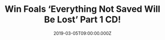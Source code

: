 ---
campaign-uuid: "c-6ae6b0f4-feab-4809-a0ac-20171be3ba89"
type: "Competition"
category: "Music"
date: "2019-03-05T09:00:00.000Z"
end-date: "2019-04-05T23:59:00.000Z"
disable-form: false
is_promoted: false
has_entry_page: true
title: "Win Foals ‘Everything Not Saved Will Be Lost’ Part 1 CD!"
competition-description: "<p>From playing chaotic house parties in their home city\
  \ of Oxford to becoming major festival headliners across Europe, Foals’ trajectory\
  \ has been remarkable. After more than a decade in the game, here they are again\
  \ with  with the bravest and most ambitious project of their career: not one, but\
  \ two astonishing new albums: ‘Everything Not Saved Will Be Lost’. A pair of releases,\
  \ separate but related, and we have their very first Part 1 to one of our lucky\
  \ members.</p>\n<p>Want to hear it first? Click below for a chance to win.</p>\n"
hero-header: "Win Foals ‘Everything Not Saved Will Be Lost’ Part 1 CD!"
terms-confirmation: "N/A"
banner-img: "https://assets.expresslyapp.com/asset-fda903b4-5087-4eb1-9a09-d8b0df70bff6.jpg"
logo-left-href: "aaa.nme.com"
logo-left-image: "https://assets.expresslyapp.com/asset-9cea9aec-5862-4a44-a918-135d4e56c576.jpg"
logo-left-title: "NME AAA"
bg-image-hero: "https://assets.expresslyapp.com/asset-7c9899a0-2848-4775-a04c-38b83dacea6f.jpg"
bg-image-first: "https://assets.expresslyapp.com/asset-9272e2f0-5c38-4317-b278-2aed2890b34c.jpg"
bg-image-second: "https://assets.expresslyapp.com/asset-a2445441-936c-4382-aa53-3fddd90add47.jpg"
section1-content: "<p>The two releases, capture the most compelling, ambitious and\
  \ cohesive creations they’ve ever produced. Eager to break the traditional pop song\
  \ structure which they felt they were becoming increasingly tapered to, the 20 tracks\
  \ defy expectation.</p>\n<p>There are exploratory, progressive-tinged tracks alongside\
  \ atmospheric segues which make the music an experience rather than a mere collection\
  \ of songs. Yet the band’s renowned ability to wield relentless grooves with striking\
  \ power and skyscraper hooks also reaches new heights. </p>\n"
section2-content: "<p>*'This is the start of a new era, headlining Glasto is the most\
  \ special show you can do. But it has to be the right time'* Foals told NME in their\
  \ exclusive interview after the release of their brand new album. You can read the\
  \ full article  on <a href=\"https://www.nme.com/big-read-foals-2019-everything-not-saved-will-be-lost-part-1\"\
  >this week's Big Read</a> on the band</p>\n<p>Don't miss out the oportunity of winning\
  \ their brand new album ‘Everything Not Saved Will Be Lost’ now, enter the form\
  \ below and it could be coming home with you!</p>\n<p>Good luck!</p>\n"
entry-title: "Win Foals ‘Everything Not Saved Will Be Lost’ Part 1 CD!"
entry-content: "<p>Enter the draw to win  Foals ‘Everything Not Saved Will Be Lost’\
  \ Part 1 CD by entering below before 23:59 on 5th of April 2019.</p>\n"
has-winner: false
prize-description: "Foals ‘Everything Not Saved Will Be Lost’ Part 1 CD!"
special-conditions: "Multiple entries are allowed up to one every day\r\nThis competition\
  \ is also available on: http://club.expressly.io/competitons/\r\nfoals-cd-everything-not-saved-giveaway"
country-restrictions:
- "GB"
---